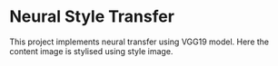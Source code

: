 # Neural Style Transfer
This project implements neural transfer using VGG19 model. Here the content image is stylised using style image.
